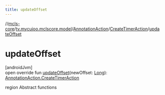```yaml
---
title: updateOffset
---
```

//[mcls-core](../../../../index.html)/[tv.mycujoo.mclscore.model](../../index.html)/[AnnotationAction](../index.html)/[CreateTimerAction](index.html)/[updateOffset](update-offset.html)



# updateOffset



[androidJvm]\
open override fun [updateOffset](update-offset.html)(newOffset: [Long](https://kotlinlang.org/api/latest/jvm/stdlib/kotlin/-long/index.html)): [AnnotationAction.CreateTimerAction](index.html)



region Abstract functions




